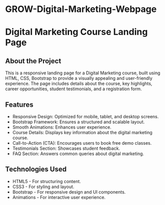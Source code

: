 # GROW-Digital-Marketing-Webpage

# Digital Marketing Course Landing Page

## About the Project
This is a responsive landing page for a Digital Marketing course, built using HTML, CSS, Bootstrap to provide a visually appealing and user-friendly experience. The page includes details about the course, key highlights, career opportunities, student testimonials, and a registration form.

## Features
- Responsive Design: Optimized for mobile, tablet, and desktop screens.
- Bootstrap Framework: Ensures a structured and scalable layout.
- Smooth Animations: Enhances user experience.
- Course Details: Displays key information about the digital marketing course.
- Call-to-Action (CTA): Encourages users to book free demo classes.
- Testimonials Section: Showcases student feedback.
- FAQ Section: Answers common queries about digital marketing.

## Technologies Used
- HTML5 - For structuring content.
- CSS3 - For styling and layout.
- Bootstrap - For responsive design and UI components.
- Animations - For interactive user experience.
